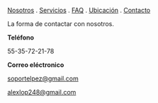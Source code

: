 [Nosotros](./nosotros.md) . [Servicios](./servicios.md) . [FAQ](FAQ.md) . [Ubicación](ubicacion.md) . [Contacto](./contacto.md)

La forma de contactar con nosotros.

**Teléfono** 

55-35-72-21-78 

**Correo eléctronico** 

soportelpez@gmail.com 

alexlop248@gmail.com 

